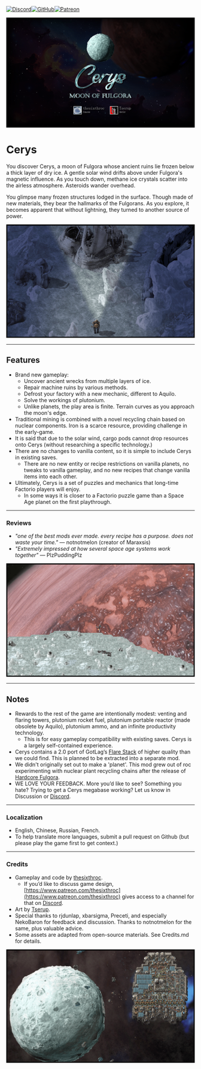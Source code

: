 [![Discord](https://img.shields.io/badge/Discord-%235865F2.svg?style=for-the-badge&logo=discord&logoColor=white)](https://discord.gg/VuVhYUBbWE)[![GitHub](https://img.shields.io/badge/github-%23121011.svg?style=for-the-badge&logo=github&logoColor=white)](https://github.com/danielmartin0/Cerys-Moon-of-Fulgora)[![Patreon](https://img.shields.io/badge/Patreon-052d49?style=for-the-badge&logo=patreon)](https://www.patreon.com/thesixthroc)

![](https://raw.githubusercontent.com/danielmartin0/Cerys-Moon-of-Fulgora/main/images/movie-poster.png)

# Cerys

You discover Cerys, a moon of Fulgora whose ancient ruins lie frozen below a thick layer of dry ice. A gentle solar wind drifts above under Fulgora's magnetic influence. As you touch down, methane ice crystals scatter into the airless atmosphere. Asteroids wander overhead.

You glimpse many frozen structures lodged in the surface. Though made of new materials, they bear the hallmarks of the Fulgorans. As you explore, it becomes apparent that without lightning, they turned to another source of power.

![](https://raw.githubusercontent.com/danielmartin0/Cerys-Moon-of-Fulgora/main/images/explore.png)

---

## Features

- Brand new gameplay:
    - Uncover ancient wrecks from multiple layers of ice.
    - Repair machine ruins by various methods.
    - Defrost your factory with a new mechanic, different to Aquilo.
    - Solve the workings of plutonium.
    - Unlike planets, the play area is finite. Terrain curves as you approach the moon's edge.
- Traditional mining is combined with a novel recycling chain based on nuclear components. Iron is a scarce resource, providing challenge in the early-game.
- It is said that due to the solar wind, cargo pods cannot drop resources onto Cerys (without researching a specific technology.)
- There are no changes to vanilla content, so it is simple to include Cerys in existing saves.
    - There are no new entity or recipe restrictions on vanilla planets, no tweaks to vanilla gameplay, and no new recipes that change vanilla items into each other.
- Ultimately, Cerys is a set of puzzles and mechanics that long-time Factorio players will enjoy.
    - In some ways it is closer to a Factorio puzzle game than a Space Age planet on the first playthrough.

---

### Reviews

- _"one of the best mods ever made. every recipe has a purpose. does not waste your time."_ — notnotmelon (creator of Maraxsis)
- _"Extremely impressed at how several space age systems work together"_ — PlzPuddingPlz

![](https://raw.githubusercontent.com/danielmartin0/Cerys-Moon-of-Fulgora/main/images/landing.png)

---

## Notes

- Rewards to the rest of the game are intentionally modest: venting and flaring towers, plutonium rocket fuel, plutonium portable reactor (made obsolete by Aquilo), plutonium ammo, and an infinite productivity technology.
  - This is for easy gameplay compatibility with existing saves. Cerys is a largely self-contained experience.
- Cerys contains a 2.0 port of GotLag’s [Flare Stack](https://mods.factorio.com/mod/Flare%20Stack) of higher quality than we could find. This is planned to be extracted into a separate mod.
- We didn't originally set out to make a 'planet'. This mod grew out of roc experimenting with nuclear plant recycling chains after the release of [Hardcore Fulgora](https://mods.factorio.com/mod/Rocs-Hardcore-Fulgora).
- WE LOVE YOUR FEEDBACK. More you’d like to see? Something you hate? Trying to get a Cerys megabase working? Let us know in Discussion or [Discord](https://discord.gg/VuVhYUBbWE).

---

### Localization

- English, Chinese, Russian, French.
- To help translate more languages, submit a pull request on Github (but please play the game first to get context.)

---

### Credits

- Gameplay and code by [thesixthroc](https://mods.factorio.com/user/thesixthroc).
  - If you’d like to discuss game design, [https://www.patreon.com/thesixthroc](https://www.patreon.com/thesixthroc) gives access to a channel for that on [Discord](https://discord.gg/VuVhYUBbWE).
- Art by [Tserup](https://mods.factorio.com/user/Tserup).
- Special thanks to rjdunlap, xbarsigma, Preceti, and especially NekoBaron for feedback and discussion. Thanks to notnotmelon for the same, plus valuable advice.
- Some assets are adapted from open-source materials. See Credits.md for details.

![](https://raw.githubusercontent.com/danielmartin0/Cerys-Moon-of-Fulgora/main/images/hovering.png)